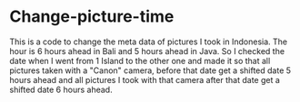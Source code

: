 # Change-picture-time

This is a code to change the meta data of pictures I took in Indonesia. The hour is 6 hours ahead in Bali and 5 hours ahead in Java. 
So I checked the date when I went from 1 Island to the other one and made it so that all pictures taken with a "Canon" camera, before 
that date get a shifted date 5 hours ahead and all pictures I took with that camera after that date get a shifted date 6 hours ahead.

